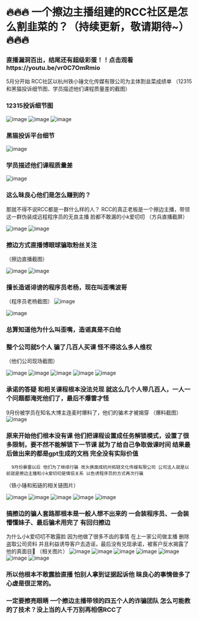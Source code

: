 # 🔥🔥🔥 一个擦边主播组建的RCC社区是怎么割韭菜的？（持续更新，敬请期待~） 🔥🔥🔥
### 直播漏洞百出，结尾还有超级彩蛋！！点击观看https://youtu.be/vr0C7OmRmio
5月分开始 RCC社区以杭州铁小锤文化传媒有限公司为主体割韭菜成绩单
（12315和黑猫投诉细节图、学员描述他们课程质量差的截图）

### 12315投诉细节图


![image](https://github.com/user-attachments/assets/bf251485-12cb-41d5-9f89-5be5cacbf9b4)
![image](https://github.com/user-attachments/assets/8b0ff99f-473b-44b9-801b-1cd37f1f354c)
![image](https://github.com/user-attachments/assets/4cdccfe6-bdbb-4539-a052-77ae437f7723)

### 黑猫投诉平台细节


![image](https://github.com/user-attachments/assets/e942b531-ba41-4297-8b58-8abba30d898a)


### 学员描述他们课程质量差
![image](https://github.com/user-attachments/assets/5ecb901c-5a72-4531-804f-906dadd2cf87)


### 这么昧良心他们是怎么赚到的？
   那就不得不说RCC都是一群什么样的人？
RCC的真正老板是一个擦边主播，带领这一群伪装成远程程序员的无良主播
脸都不敢漏的小k爱叨叨
（方兵直播截屏）


![image](https://github.com/user-attachments/assets/be7244da-8d3f-40c2-8d1b-1712d1282992)
![image](https://github.com/user-attachments/assets/36f52435-21ac-4487-93d4-ca7f7942f985)

### 擦边方式直播博眼球骗取粉丝关注
（擦边直播截图）

![image](https://github.com/user-attachments/assets/45f1e0ba-5b72-4de6-8efe-707461792778)
![image](https://github.com/user-attachments/assets/13b4d417-19a9-470d-8d67-df25e7b146b6)


### 擅长造谣诽谤的程序员老杨，现在叫歪嘴波哥
（程序员老杨截图）
![image](https://github.com/user-attachments/assets/d748a3f9-d4e4-4f90-ad27-0c50d5b18cb9)

![image](https://github.com/user-attachments/assets/d7e1538c-20a7-4f12-bfc1-5e18610081d3)

### 总算知道他为什么叫歪嘴，造谣真是不白给

### 整个公司就5个人 骗了几百人买课 怪不得这么多人维权
（他们公司现场截图）

![image](https://github.com/user-attachments/assets/81eda3bb-9aca-4114-a8d9-4033c15651dc)
![image](https://github.com/user-attachments/assets/dbfbaf54-5065-4a40-8f63-73dc090c7d4c)
![image](https://github.com/user-attachments/assets/49520498-7bf4-489b-96ae-bcceacfaca6c)
![image](https://github.com/user-attachments/assets/121e18e6-f0e2-42da-8caf-9daf36e32b0e)
![image](https://github.com/user-attachments/assets/fb131c28-d1c2-48cb-9550-6f9fd7493b93)


### 承诺的答疑 和相关课程根本没法兑现 就这么几个人带几百人，一人一个问题都淹死他们了，最后不爆雷才怪  
   9月份被学员在知名大博主连麦时爆料了，他们的骗术才被揭穿
（爆料截图）
![image](https://github.com/user-attachments/assets/5fa3cf2e-5624-4072-a31f-d16fd7442ad7)

### 原来开始他们根本没有课  他们把课程设置成任务解锁模式，设置了很多限制，要不然不能解锁下一节课 就为了给自己争取做课时间  结果最后做出来的都是gpt生成的文档 完全没有实际价值 
      9月份暴雷以后 他们为了继续行骗 改头换面成杭州拓链文化传媒有限公司 公司法人就是以前就是擦边主播和小k爱叨叨是情侣关系 以色诱程序员的方式再次行骗
（铁小锤和拓链的相关链图片）

![image](https://github.com/user-attachments/assets/5e2a26ee-ff05-4470-bffe-c104eb8b6bbd)
![image](https://github.com/user-attachments/assets/6b87babb-599c-4257-abb5-49f7b8a3970c)
![image](https://github.com/user-attachments/assets/075f4ba5-3161-45fe-b114-b6d17bd43588)
![image](https://github.com/user-attachments/assets/95180e85-5c2b-4733-b672-7427ecd75193)
![image](https://github.com/user-attachments/assets/182d6267-ce30-4213-b7f5-e0373371724a)

### 搞擦边的骗人套路那根本是一般人想不出来的 一会装程序员、一会装懵懂妹子、最后骗术用完了 有回归擦边
为什么小k爱叨叨不敢露脸
因为他做了很多不齿的事情 在上一家公司做主播 删除盗取公司资料 并且利益诱导客户去造谣，最后没有兑现承诺，被客户反水揭露了他的真面目 （相关图片）
![image](https://github.com/user-attachments/assets/26dc6d2e-7b39-49d5-82e6-4daed2152095)
![image](https://github.com/user-attachments/assets/104a21d9-60e9-4766-9053-c6596f0135ef)
![image](https://github.com/user-attachments/assets/4e420df4-6830-499b-9d6d-4bc0b688169b)
![image](https://github.com/user-attachments/assets/cdf16e86-3a81-40e7-b0cb-6e06ba614c09)
![image](https://github.com/user-attachments/assets/b2ff08e5-f8bf-4cb0-9589-f3dd3888fc25)
![image](https://github.com/user-attachments/assets/5d58bf0d-d939-4bd4-93f2-17b485097787)
![image](https://github.com/user-attachments/assets/f694b618-b9c9-4259-a79b-e27db7ee20db)
### 所以他根本不敢露脸直播 怕别人拿到证据起诉他 昧良心的事情做多了 心虚是很正常的。
### 一定要擦亮眼睛  一个擦边主播带领的四五个人的诈骗团队 怎么可能教的了技术？没上当的人千万别再相信RCC了 

